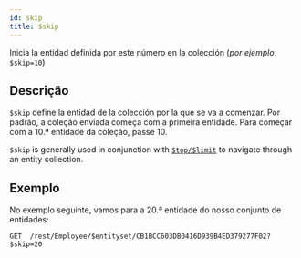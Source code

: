 ```yaml
---
id: skip
title: $skip
---
```


Inicia la entidad definida por este número en la colección (*por ejemplo*, `$skip=10`)

## Descrição

`$skip` define la entidad de la colección por la que se va a comenzar. Por padrão, a coleção enviada começa com a primeira entidade. Para começar com a 10.ª entidade da coleção, passe 10.

`$skip`  is generally used in conjunction with [`$top/$limit`]($top_$limit.md) to navigate through an entity collection.

## Exemplo

No exemplo seguinte, vamos para a 20.ª entidade do nosso conjunto de entidades:

`GET  /rest/Employee/$entityset/CB1BCC603DB0416D939B4ED379277F02?$skip=20`
